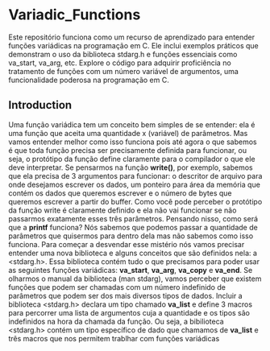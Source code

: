 # Variadic_Functions

Este repositório funciona como um recurso de aprendizado para entender funções variádicas na programação em C. Ele inclui exemplos práticos que demonstram o uso da biblioteca stdarg.h e funções essenciais como va_start, va_arg, etc. Explore o código para adquirir proficiência no tratamento de funções com um número variável de argumentos, uma funcionalidade poderosa na programação em C.

## Introduction

Uma função variádica tem um conceito bem simples de se entender: ela é uma função que aceita uma quantidade x (variável) de parâmetros. Mas vamos entender melhor como isso funciona pois até agora o que sabemos é que toda função precisa ser precisamente definida para funcionar, ou seja, o protótipo da função define claramente para o compilador o que ele deve interpretar. Se pensarmos na função <strong>write()</strong>, por exemplo, sabemos que ela precisa de 3 argumentos para funcionar: o descritor de arquivo para onde desejamos escrever os dados, um ponteiro para área da memória que contém os dados que queremos escrever e o número de bytes que queremos escrever a partir do buffer. Como você pode perceber o protótipo da função write é claramente definido e ela não vai funcionar se não passarmos exatamente esses três parâmetros.
Pensando nisso, como será que a <strong>printf</strong> funciona? Nós sabemos que podemos passar a quantidade de parâmetros que quisermos para dentro dela mas não sabemos como isso funciona. Para começar a desvendar esse mistério nós vamos precisar entender uma nova biblioteca e alguns conceitos que são definidos nela: a <stdarg.h>. 
Essa biblioteca contém tudo o que precisamos para poder usar as seguintes funções variádicas: <strong>va_start</strong>, <strong>va_arg</strong>, <strong>va_copy</strong> e <strong>va_end</strong>. Se olharmos o manual da biblioteca (man stdarg), vamos perceber que existem funções que podem ser chamadas com um número indefinido de parâmetros que podem ser dos mais diversos tipos de dados. Incluir a biblioteca <stdarg.h> declara um tipo chamado <strong>va_list</strong> e define 3 macros para percorrer uma lista de argumentos cuja a quantidade e os tipos são indefinidos na hora da chamada da função.
Ou seja, a bibilioteca <stdarg.h> contém um tipo específico de dado que chamamos de <strong>va_list</strong> e três macros que nos permitem trablhar com funções variádicas


